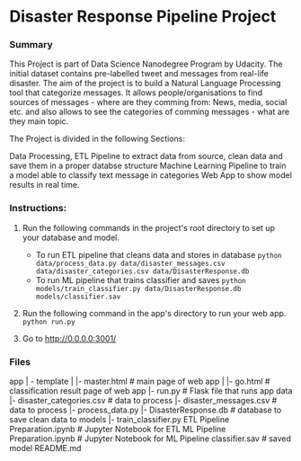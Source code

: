 # Disaster Response Pipeline Project

### Summary

This Project is part of Data Science Nanodegree Program by Udacity. The initial dataset contains pre-labelled tweet and messages from real-life disaster. The aim of the project is to build a Natural Language Processing tool that categorize messages. It allows people/organisations to find sources of messages - where are they comming from: News, media, social etc. and also allows to see the categories of comming messages - what are they main topic.



The Project is divided in the following Sections:

Data Processing, ETL Pipeline to extract data from source, clean data and save them in a proper databse structure
Machine Learning Pipeline to train a model able to classify text message in categories
Web App to show model results in real time.


### Instructions:
1. Run the following commands in the project's root directory to set up your database and model.

    - To run ETL pipeline that cleans data and stores in database
        `python data/process_data.py data/disaster_messages.csv data/disaster_categories.csv data/DisasterResponse.db`
    - To run ML pipeline that trains classifier and saves
        `python models/train_classifier.py data/DisasterResponse.db models/classifier.sav`

2. Run the following command in the app's directory to run your web app.
    `python run.py`

3. Go to http://0.0.0.0:3001/

### Files
app
| - template
| |- master.html # main page of web app
| |- go.html # classification result page of web app
|- run.py # Flask file that runs app
data
|- disaster_categories.csv # data to process
|- disaster_messages.csv # data to process
|- process_data.py
|- DisasterResponse.db # database to save clean data to
models
|- train_classifier.py
ETL Pipeline Preparation.ipynb # Jupyter Notebook for ETL
ML Pipeline Preparation.ipynb # Jupyter Notebook for ML Pipeline
classifier.sav # saved model
README.md